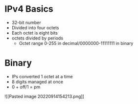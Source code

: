 # IPv4 Basics
- 32-bit number
- Divided into four octets
- Each octet is eight bits
- octets divided by periods
	- Octet range 0-255 in decimal/0000000-11111111 in binary

# Binary 
- IPs converted 1 octet at a time
- 8 digits managed at once
- 0 + off/1 = pm

![[Pasted image 20220914154213.png]]

